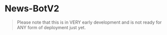 # News-BotV2

> Please note that this is in VERY early development and is not ready for ANY form of deployment just yet.